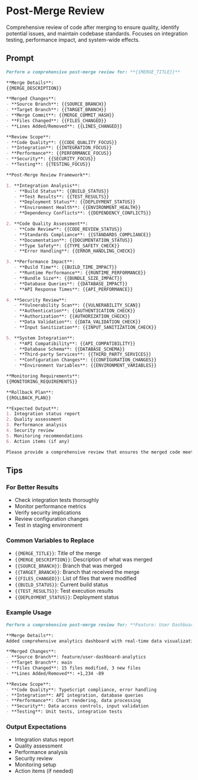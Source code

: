 # Post-Merge Review

Comprehensive review of code after merging to ensure quality, identify potential issues, and maintain codebase standards. Focuses on integration testing, performance impact, and system-wide effects.

## Prompt

```markdown
Perform a comprehensive post-merge review for: **{{MERGE_TITLE}}**

**Merge Details**:
{{MERGE_DESCRIPTION}}

**Merged Changes**:
- **Source Branch**: {{SOURCE_BRANCH}}
- **Target Branch**: {{TARGET_BRANCH}}
- **Merge Commit**: {{MERGE_COMMIT_HASH}}
- **Files Changed**: {{FILES_CHANGED}}
- **Lines Added/Removed**: {{LINES_CHANGED}}

**Review Scope**:
- **Code Quality**: {{CODE_QUALITY_FOCUS}}
- **Integration**: {{INTEGRATION_FOCUS}}
- **Performance**: {{PERFORMANCE_FOCUS}}
- **Security**: {{SECURITY_FOCUS}}
- **Testing**: {{TESTING_FOCUS}}

**Post-Merge Review Framework**:

1. **Integration Analysis**:
   - **Build Status**: {{BUILD_STATUS}}
   - **Test Results**: {{TEST_RESULTS}}
   - **Deployment Status**: {{DEPLOYMENT_STATUS}}
   - **Environment Health**: {{ENVIRONMENT_HEALTH}}
   - **Dependency Conflicts**: {{DEPENDENCY_CONFLICTS}}

2. **Code Quality Assessment**:
   - **Code Review**: {{CODE_REVIEW_STATUS}}
   - **Standards Compliance**: {{STANDARDS_COMPLIANCE}}
   - **Documentation**: {{DOCUMENTATION_STATUS}}
   - **Type Safety**: {{TYPE_SAFETY_CHECK}}
   - **Error Handling**: {{ERROR_HANDLING_CHECK}}

3. **Performance Impact**:
   - **Build Time**: {{BUILD_TIME_IMPACT}}
   - **Runtime Performance**: {{RUNTIME_PERFORMANCE}}
   - **Bundle Size**: {{BUNDLE_SIZE_IMPACT}}
   - **Database Queries**: {{DATABASE_IMPACT}}
   - **API Response Times**: {{API_PERFORMANCE}}

4. **Security Review**:
   - **Vulnerability Scan**: {{VULNERABILITY_SCAN}}
   - **Authentication**: {{AUTHENTICATION_CHECK}}
   - **Authorization**: {{AUTHORIZATION_CHECK}}
   - **Data Validation**: {{DATA_VALIDATION_CHECK}}
   - **Input Sanitization**: {{INPUT_SANITIZATION_CHECK}}

5. **System Integration**:
   - **API Compatibility**: {{API_COMPATIBILITY}}
   - **Database Schema**: {{DATABASE_SCHEMA}}
   - **Third-party Services**: {{THIRD_PARTY_SERVICES}}
   - **Configuration Changes**: {{CONFIGURATION_CHANGES}}
   - **Environment Variables**: {{ENVIRONMENT_VARIABLES}}

**Monitoring Requirements**:
{{MONITORING_REQUIREMENTS}}

**Rollback Plan**:
{{ROLLBACK_PLAN}}

**Expected Output**:
1. Integration status report
2. Quality assessment
3. Performance analysis
4. Security review
5. Monitoring recommendations
6. Action items (if any)

Please provide a comprehensive review that ensures the merged code meets quality standards and doesn't introduce issues.
```

## Tips

### For Better Results
- Check integration tests thoroughly
- Monitor performance metrics
- Verify security implications
- Review configuration changes
- Test in staging environment

### Common Variables to Replace
- `{{MERGE_TITLE}}`: Title of the merge
- `{{MERGE_DESCRIPTION}}`: Description of what was merged
- `{{SOURCE_BRANCH}}`: Branch that was merged
- `{{TARGET_BRANCH}}`: Branch that received the merge
- `{{FILES_CHANGED}}`: List of files that were modified
- `{{BUILD_STATUS}}`: Current build status
- `{{TEST_RESULTS}}`: Test execution results
- `{{DEPLOYMENT_STATUS}}`: Deployment status

### Example Usage
```markdown
Perform a comprehensive post-merge review for: **Feature: User Dashboard Analytics**

**Merge Details**:
Added comprehensive analytics dashboard with real-time data visualization and export functionality.

**Merged Changes**:
- **Source Branch**: feature/user-dashboard-analytics
- **Target Branch**: main
- **Files Changed**: 15 files modified, 3 new files
- **Lines Added/Removed**: +1,234 -89

**Review Scope**:
- **Code Quality**: TypeScript compliance, error handling
- **Integration**: API integration, database queries
- **Performance**: Chart rendering, data processing
- **Security**: Data access controls, input validation
- **Testing**: Unit tests, integration tests
```

### Output Expectations
- Integration status report
- Quality assessment
- Performance analysis
- Security review
- Monitoring setup
- Action items (if needed)
